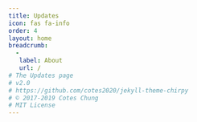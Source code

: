 ```yaml
---
title: Updates
icon: fas fa-info
order: 4
layout: home
breadcrumb:
  -
   label: About
   url: /
# The Updates page
# v2.0
# https://github.com/cotes2020/jekyll-theme-chirpy
# © 2017-2019 Cotes Chung
# MIT License
---
```


